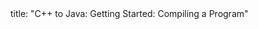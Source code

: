 <frontmatter>
title: "C++ to Java: Getting Started: Compiling a Program"
</frontmatter>

<include src="navbar.md" boilerplate />

<include src="unit-inPage-asFlat.md" boilerplate />